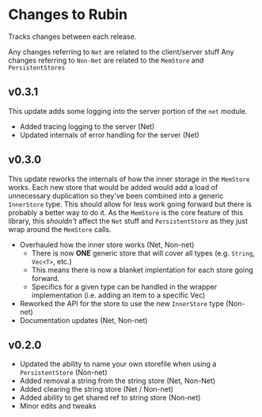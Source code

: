 # Changes to Rubin

Tracks changes between each release.

Any changes referring to `Net` are related to the client/server stuff
Any changes referring to `Non-Net` are related to the `MemStore` and `PersistentStores`

## v0.3.1

This update adds some logging into the server portion of the `net` module.

* Added tracing logging to the server (Net)
* Updated internals of error handling for the server (Net)

## v0.3.0

This update reworks the internals of how the inner storage in the `MemStore` works.
Each new store that would be added would add a load of unnecessary duplication so they've been combined into a generic `InnerStore` type.
This should allow for less work going forward but there is probably a better way to do it.
As the `MemStore` is the core feature of this library, this _shouldn't_ affect the `Net` stuff and `PersistentStore` as they just wrap around the `MemStore` calls.

* Overhauled how the inner store works (Net, Non-net)
    * There is now **ONE** generic store that will cover all types (e.g. `String`, `Vec<T>`, etc.)
    * This means there is now a blanket implentation for each store going forward.
    * Specifics for a given type can be handled in the wrapper implementation (i.e. adding an item to a specific Vec)
* Reworked the API for the store to use the new `InnerStore` type (Non-net)
* Documentation updates (Net, Non-net)

## v0.2.0

* Updated the ability to name your own storefile when using a `PersistentStore` (Non-net)
* Added removal a string from the string store (Net, Non-Net)
* Added clearing the string store (Net / Non-net)
* Added ability to get shared ref to string store (Non-net)
* Minor edits and tweaks
